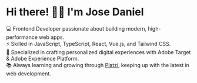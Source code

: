 # Hi there! 👋🏼 I'm Jose Daniel

💻 Frontend Developer passionate about building modern, high-performance web apps.  
⚡ Skilled in JavaScript, TypeScript, React, Vue.js, and Tailwind CSS.  
🎯 Specialized in crafting personalized digital experiences with Adobe Target & Adobe Experience Platform.  
📚 Always learning and growing through [Platzi](https://platzi.com/p/jdpaiva1/), keeping up with the latest in web development.

